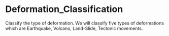 # Deformation_Classification
Classify the type of deformation. We will classify five types of deformations which are Earthquake, Volcano, Land-Slide, Tectonic movements.
